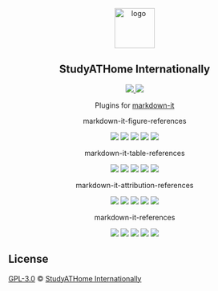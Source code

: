 <p align="center">
  <a href="https://hub.studyathome.technikum-wien.at/studyathome/about.html" target="_blank">
    <img width="80" src="https://hub.studyathome.technikum-wien.at/assets/img/logos/studyathome-noir.svg" alt="logo">
  </a>
</p>

<h2 align="center">
  StudyATHome Internationally
</h2>

<p align="center">
  <a href="https://github.com/studyathome-internationally/markdown-it-plugins/commits" target="_blank">
    <img src="https://badgen.net/github/last-commit/studyathome-internationally/markdown-it-plugins?icon=github">
  </a>
  <a href="https://github.com/studyathome-internationally/markdown-it-plugins/blob/master/LICENSE" target="_blank">
    <img src="https://badgen.net/github/license/studyathome-internationally/markdown-it-plugins">
  </a>
</p>

<p align="center">
  Plugins for <a href="https://markdown-it.github.io/" target="_blank">markdown-it</a>
</p>

<div>
  <p align="center">
    markdown-it-figure-references
  </p>
  <p align="center">
    <img src="https://github.com/studyathome-internationally/markdown-it-plugins/blob/master/packages/markdown-it-figure-references/coverage/badge-branches.svg">
    <img src="https://github.com/studyathome-internationally/markdown-it-plugins/blob/master/packages/markdown-it-figure-references/coverage/badge-functions.svg">
    <img src="https://github.com/studyathome-internationally/markdown-it-plugins/blob/master/packages/markdown-it-figure-references/coverage/badge-lines.svg">
    <img src="https://github.com/studyathome-internationally/markdown-it-plugins/blob/master/packages/markdown-it-figure-references/coverage/badge-statements.svg">
    <a href="https://github.com/studyathome-internationally/markdown-it-plugins/blob/master/packages/markdown-it-figure-references/LICENSE" target="_blank">
      <img src="https://badgen.net/github/license/studyathome-internationally/markdown-it-plugins">
    </a>
  </p>
</div>

<div>
  <p align="center">
    markdown-it-table-references
  </p>
  <p align="center">
    <img src="https://github.com/studyathome-internationally/markdown-it-plugins/blob/master/packages/markdown-it-table-references/coverage/badge-branches.svg">
    <img src="https://github.com/studyathome-internationally/markdown-it-plugins/blob/master/packages/markdown-it-table-references/coverage/badge-functions.svg">
    <img src="https://github.com/studyathome-internationally/markdown-it-plugins/blob/master/packages/markdown-it-table-references/coverage/badge-lines.svg">
    <img src="https://github.com/studyathome-internationally/markdown-it-plugins/blob/master/packages/markdown-it-table-references/coverage/badge-statements.svg">
    <a href="https://github.com/studyathome-internationally/markdown-it-plugins/blob/master/packages/markdown-it-table-references/LICENSE" target="_blank">
      <img src="https://badgen.net/github/license/studyathome-internationally/markdown-it-plugins">
    </a>
  </p>
</div>

<div>
  <p align="center">
    markdown-it-attribution-references
  </p>
  <p align="center">
    <img src="https://github.com/studyathome-internationally/markdown-it-plugins/blob/master/packages/markdown-it-attribution-references/coverage/badge-branches.svg">
    <img src="https://github.com/studyathome-internationally/markdown-it-plugins/blob/master/packages/markdown-it-attribution-references/coverage/badge-functions.svg">
    <img src="https://github.com/studyathome-internationally/markdown-it-plugins/blob/master/packages/markdown-it-attribution-references/coverage/badge-lines.svg">
    <img src="https://github.com/studyathome-internationally/markdown-it-plugins/blob/master/packages/markdown-it-attribution-references/coverage/badge-statements.svg">
    <a href="https://github.com/studyathome-internationally/markdown-it-plugins/blob/master/packages/markdown-it-attribution-references/LICENSE" target="_blank">
      <img src="https://badgen.net/github/license/studyathome-internationally/markdown-it-plugins">
    </a>
  </p>
</div>

<div>
  <p align="center">
    markdown-it-references
  </p>
  <p align="center">
    <img src="https://github.com/studyathome-internationally/markdown-it-plugins/blob/master/packages/markdown-it-references/coverage/badge-branches.svg">
    <img src="https://github.com/studyathome-internationally/markdown-it-plugins/blob/master/packages/markdown-it-references/coverage/badge-functions.svg">
    <img src="https://github.com/studyathome-internationally/markdown-it-plugins/blob/master/packages/markdown-it-references/coverage/badge-lines.svg">
    <img src="https://github.com/studyathome-internationally/markdown-it-plugins/blob/master/packages/markdown-it-references/coverage/badge-statements.svg">
    <a href="https://github.com/studyathome-internationally/markdown-it-plugins/blob/master/packages/markdown-it-references/LICENSE" target="_blank">
      <img src="https://badgen.net/github/license/studyathome-internationally/markdown-it-plugins">
    </a>
  </p>
</div>

## License

[GPL-3.0](https://github.com/studyathome-internationally/vuepress-plugins/blob/master/LICENSE) &copy; [StudyATHome Internationally](https://github.com/studyathome-internationally/)
